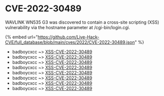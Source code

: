 # CVE-2022-30489

WAVLINK WN535 G3 was discovered to contain a cross-site scripting (XSS) vulnerability via the hostname parameter at /cgi-bin/login.cgi.

{% embed url="https://github.com/Live-Hack-CVE/full_database/blob/main/cves/2022/CVE-2022-30489.json" %}


* badboycxcc ~> [XSS-CVE-2022-30489](https://www.alice-snow.ru/2022/database/cve-2022-30489/xss-cve-2022-30489-badboycxcc)
* badboycxcc ~> [XSS-CVE-2022-30489](https://www.alice-snow.ru/2022/database/cve-2022-30489/xss-cve-2022-30489-badboycxcc)
* badboycxcc ~> [XSS-CVE-2022-30489](https://www.alice-snow.ru/2022/database/cve-2022-30489/xss-cve-2022-30489-badboycxcc)
* badboycxcc ~> [XSS-CVE-2022-30489](https://www.alice-snow.ru/2022/database/cve-2022-30489/xss-cve-2022-30489-badboycxcc)
* badboycxcc ~> [XSS-CVE-2022-30489](https://www.alice-snow.ru/2022/database/cve-2022-30489/xss-cve-2022-30489-badboycxcc)
* badboycxcc ~> [XSS-CVE-2022-30489](https://www.alice-snow.ru/2022/database/cve-2022-30489/xss-cve-2022-30489-badboycxcc)
* badboycxcc ~> [XSS-CVE-2022-30489](https://www.alice-snow.ru/2022/database/cve-2022-30489/xss-cve-2022-30489-badboycxcc)
* badboycxcc ~> [XSS-CVE-2022-30489](https://www.alice-snow.ru/2022/database/cve-2022-30489/xss-cve-2022-30489-badboycxcc)